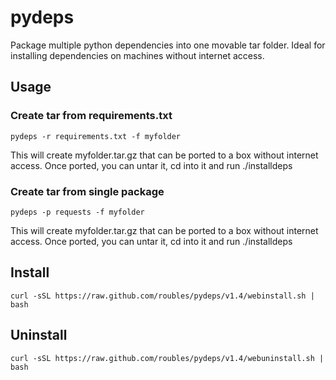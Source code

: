 # pydeps

Package multiple python dependencies into one movable tar folder. Ideal for installing dependencies on machines without internet access.

## Usage
### Create tar from requirements.txt
```
pydeps -r requirements.txt -f myfolder
```
This will create myfolder.tar.gz that can be ported to a box without internet access. Once ported, you can untar it, cd into it and run ./installdeps

### Create tar from single package
```
pydeps -p requests -f myfolder
```
This will create myfolder.tar.gz that can be ported to a box without internet access. Once ported, you can untar it, cd into it and run ./installdeps

## Install
```
curl -sSL https://raw.github.com/roubles/pydeps/v1.4/webinstall.sh | bash
```

## Uninstall
```
curl -sSL https://raw.github.com/roubles/pydeps/v1.4/webuninstall.sh | bash
```
